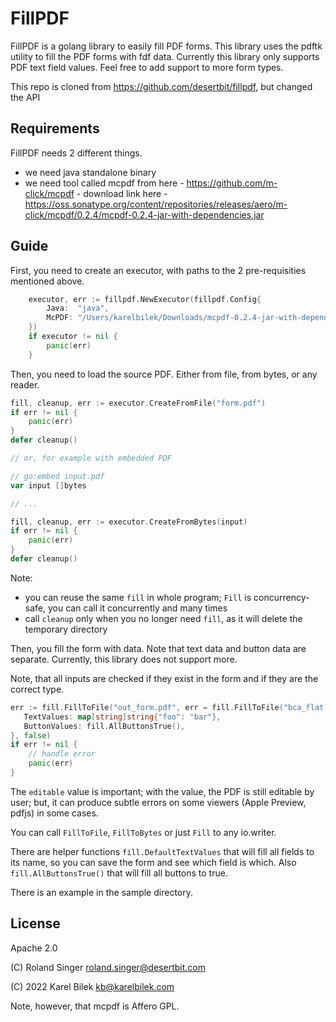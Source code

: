 # FillPDF

FillPDF is a golang library to easily fill PDF forms. This library uses the pdftk utility to fill the PDF forms with fdf data.
Currently this library only supports PDF text field values. Feel free to add support to more form types.

This repo is cloned from https://github.com/desertbit/fillpdf, but changed the API

## Requirements

FillPDF needs 2 different things.
* we need java standalone binary
* we need tool called mcpdf from here - https://github.com/m-click/mcpdf - download link here - https://oss.sonatype.org/content/repositories/releases/aero/m-click/mcpdf/0.2.4/mcpdf-0.2.4-jar-with-dependencies.jar

## Guide
First, you need to create an executor, with paths to the 2 pre-requisities mentioned above.

```go
	executor, err := fillpdf.NewExecutor(fillpdf.Config{
		Java:  "java",
		McPDF: "/Users/karelbilek/Downloads/mcpdf-0.2.4-jar-with-dependencies.jar",
	})
	if executor != nil {
		panic(err)
	}
```

Then, you need to load the source PDF. Either from file, from bytes, or any reader.

```go
fill, cleanup, err := executor.CreateFromFile("form.pdf")
if err != nil {
    panic(err)
}
defer cleanup()

// or, for example with embedded PDF

// go:embed input.pdf
var input []bytes

// ...

fill, cleanup, err := executor.CreateFromBytes(input)
if err != nil {
    panic(err)
}
defer cleanup()
```

Note:
* you can reuse the same `fill` in whole program; `Fill` is concurrency-safe, you can call it concurrently and many times
* call `cleanup` only when you no longer need `fill`, as it will delete the temporary directory

Then, you fill the form with data. Note that text data and button data are separate. Currently, this library does not support more.

Note, that all inputs are checked if they exist in the form and if they are the correct type.

```go
err := fill.FillToFile("out_form.pdf", err = fill.FillToFile("bca_flat.pdf", fillpdf.FormData{
   TextValues: map[string]string{"foo": "bar"},
   ButtonValues: fill.AllButtonsTrue(),
}, false)
if err != nil {
	// handle error
	panic(err)
}
```

The `editable` value is important; with the value, the PDF is still editable by user; but, it can produce subtle errors
on some viewers (Apple Preview, pdfjs) in some cases.

You can call `FillToFile`, `FillToBytes` or just `Fill` to any io.writer.

There are helper functions `fill.DefaultTextValues` that will fill all fields to its name, so you can save
the form and see which field is which. Also `fill.AllButtonsTrue()` that will fill all buttons to true.

There is an example in the sample directory.

## License

Apache 2.0

(C) Roland Singer <roland.singer@desertbit.com>

(C) 2022 Karel Bilek <kb@karelbilek.com>

Note, however, that mcpdf is Affero GPL.